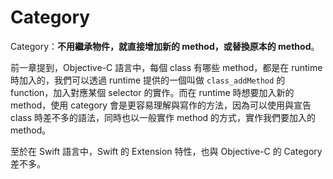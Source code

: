 Category
========

Category：**不用繼承物件，就直接增加新的 method，或替換原本的 method**。

前一章提到，Objective-C 語言中，每個 class 有哪些 method，都是在
runtime時加入的，我們可以透過 runtime 提供的一個叫做 `class_addMethod`
的function，加入對應某個 selector 的實作。而在 runtime 時想要加入新的
method，使用 category 會是更容易理解與寫作的方法，因為可以使用與宣告
class 時差不多的語法，同時也以一般實作 method 的方式，實作我們要加入的
method。

至於在 Swift 語言中，Swift 的 Extension 特性，也與 Objective-C 的
Category 差不多。
